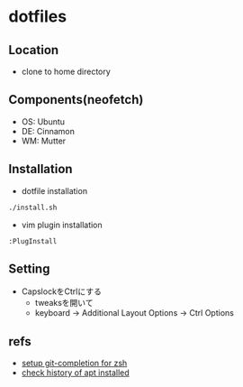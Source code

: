 # dotfiles

## Location
- clone to home directory

## Components(neofetch)
- OS: Ubuntu
- DE: Cinnamon
- WM: Mutter

## Installation
- dotfile installation
```zsh
./install.sh
```
- vim plugin installation
```vim
:PlugInstall
```

## Setting
- CapslockをCtrlにする
    - tweaksを開いて
    - keyboard -> Additional Layout Options -> Ctrl Options

## refs
- [setup git-completion for zsh](https://gist.github.com/juno/5546179)
- [check history of apt installed](https://teratail.com/questions/32829)
